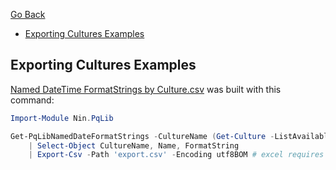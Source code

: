 [Go Back](../Readme.md)

- [Exporting Cultures Examples](#exporting-cultures-examples)

## Exporting Cultures Examples

[Named DateTime FormatStrings by Culture.csv](./csv/NamedDateFormatStrings.csv) was built with this command:

```powershell
Import-Module Nin.PqLib

Get-PqLibNamedDateFormatStrings -CultureName (Get-Culture -ListAvailable)
    | Select-Object CultureName, Name, FormatString
    | Export-Csv -Path 'export.csv' -Encoding utf8BOM # excel requires UTF8BOM if unicode
```